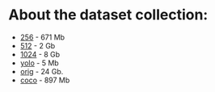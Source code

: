# About the dataset collection:

- [256](https://www.kaggle.com/awsaf49/vinbigdata-256-image-dataset) - 671 Mb
- [512](https://www.kaggle.com/awsaf49/vinbigdata-512-image-dataset) - 2 Gb
- [1024](https://www.kaggle.com/awsaf49/vinbigdata-1024-image-dataset) - 8 Gb
- [yolo](https://www.kaggle.com/awsaf49/vinbigdata-yolo-labels-dataset) - 5 Mb
- [orig](https://www.kaggle.com/awsaf49/vinbigdata-original-image-dataset) - 24 Gb.
- [coco](https://www.kaggle.com/sreevishnudamodaran/vinbigdata-coco-dataset-with-wbf-3x-downscaled) - 897 Mb